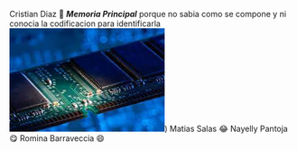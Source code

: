 Cristian Diaz :rofl:
***Memoria Principal***
porque no sabia como se compone y ni conocia la codificacion para identificarla
![imagen](https://github.com/NayellyPantoja/MercadoTech/blob/diazCristian/img/imagen.jpeg))
Matias Salas :joy:
Nayelly Pantoja :yum:
Romina Barraveccia :smile:

